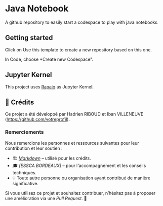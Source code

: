 # Java Notebook

A github repository to easily start a codespace to play with java notebooks.

## Getting started

Click on Use this template to create a new repository based on this one.

In Code, choose *Create new Codespace".

## Jupyter Kernel

This project uses [Rapaio](https://github.com/padreati/rapaio-jupyter-kernel) as Jupyter Kernel.

## 📜 Crédits

Ce projet a été développé par Hadrien RIBOUD et Iban VILLENEUVE (https://github.com/votreprofil).

### Remerciements
Nous remercions les personnes et ressources suivantes pour leur contribution et leur soutien :

- 🏗 *[Markdown](https://docs.framasoft.org/fr/grav/markdown.html)* – utilisé pour les crédits.
- 🎓 *[ESSCA BORDEAUX]* – pour l'accompagnement et les conseils techniques.
- 💡 Toute autre personne ou organisation ayant contribué de manière significative.

Si vous utilisez ce projet et souhaitez contribuer, n’hésitez pas à proposer une amélioration via une *Pull Request*. 🚀

